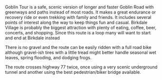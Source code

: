 
Goblin Tour is a safe, scenic version of longer and faster Goblin Road with greenways and paths instead of most roads. It makes a great endurance or recovery ride or even trekking with family and friends. It includes several points of interest along the way to keep things fun and casual. Birkdale Village is probably the biggest attraction with plenty of eating, coffee, beer, concerts, and shopping. Since this route is a loop many will want to start and end at Birkdale instead 

There is no gravel and the route can be easily ridden with a full road bike although gravel-ish tires with a little tread might better handle seasonal wet leaves, spring flooding, and dodging frogs. 

The route crosses highway 77 twice, once using a very scenic underground tunnel and another using the best pedestrian/biker bridge available.